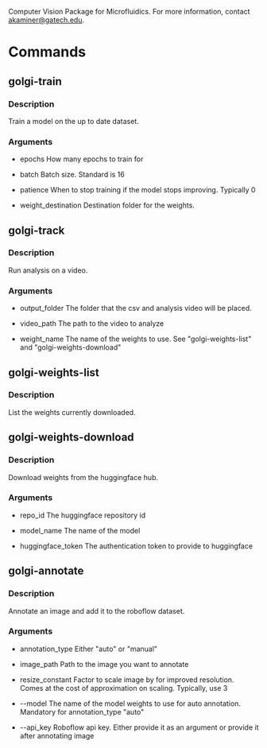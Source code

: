 Computer Vision Package for Microfluidics. For more information, contact akaminer@gatech.edu.

# Commands

## golgi-train
### Description
Train a model on the up to date dataset.

### Arguments
- epochs
How many epochs to train for

- batch
Batch size. Standard is 16

- patience
When to stop training if the model stops improving. Typically 0

- weight_destination
Destination folder for the weights.


## golgi-track
### Description
Run analysis on a video.

### Arguments
- output_folder
The folder that the csv and analysis video will be placed.

- video_path
The path to the video to analyze

- weight_name
The name of the weights to use. See "golgi-weights-list" and "golgi-weights-download"


## golgi-weights-list
### Description
List the weights currently downloaded.


## golgi-weights-download
### Description
Download weights from the huggingface hub.

### Arguments
- repo_id
The huggingface repository id

- model_name
The name of the model

- huggingface_token
The authentication token to provide to huggingface


## golgi-annotate
### Description
Annotate an image and add it to the roboflow dataset.

### Arguments
- annotation_type
Either "auto" or "manual"

- image_path
Path to the image you want to annotate

- resize_constant
Factor to scale image by for improved resolution. Comes at the cost
of approximation on scaling. Typically, use 3

- --model
The name of the model weights to use for auto annotation. Mandatory for 
annotation_type "auto"

- --api_key
Roboflow api key. Either provide it as an argument or provide it after annotating
image
